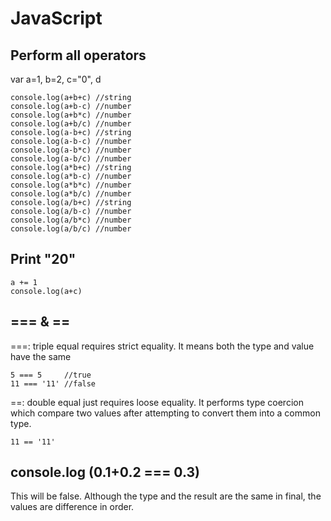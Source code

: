 # JavaScript

## Perform all operators

var a=1, b=2, c="0", d

```
console.log(a+b+c) //string
console.log(a+b-c) //number
console.log(a+b*c) //number
console.log(a+b/c) //number
console.log(a-b+c) //string
console.log(a-b-c) //number
console.log(a-b*c) //number
console.log(a-b/c) //number
console.log(a*b+c) //string
console.log(a*b-c) //number
console.log(a*b*c) //number
console.log(a*b/c) //number
console.log(a/b+c) //string
console.log(a/b-c) //number
console.log(a/b*c) //number
console.log(a/b/c) //number
```
## Print "20"

```
a += 1
console.log(a+c)
```

## === & ==

===: triple equal requires strict equality. It means both the type and value have the same

```
5 === 5     //true
11 === '11' //false
```

==: double equal just requires loose equality. It performs type coercion which compare two values after attempting to convert them into a common type.

```
11 == '11'
```

## console.log (0.1+0.2 === 0.3)

This will be false. Although the type and the result are the same in final, the values are difference in order.